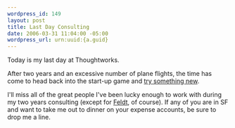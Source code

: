 ```yaml
--- 
wordpress_id: 149
layout: post
title: Last Day Consulting
date: 2006-03-31 11:04:00 -05:00
wordpress_url: urn:uuid:{a.guid}
---
```

<p>Today is my last day at Thoughtworks.  </p>

<p>After two years and an excessive number of plane flights, the time has come to head back into the start-up game and <a href="http://www.tentonlabs.com" title="Ten Ton Labs">try something new</a>.  </p>

<p>I'll miss all of the great people I've been lucky enough to work with during my two years consulting (except for <a href="http://www.feldt.com" title="Feldt.com">Feldt</a>, of course).  If any of you are in SF and want to take me out to dinner on your expense accounts, be sure to drop me a line.</p>
